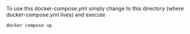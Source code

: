 To use this docker-compose.yml simply change to this directory (where docker-compose.yml lives) and execute 

```
docker compose up
```